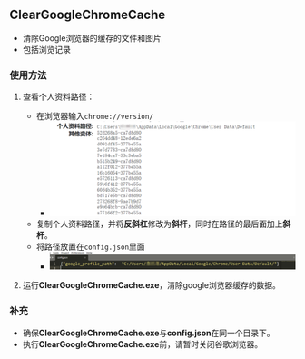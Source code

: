 ## ClearGoogleChromeCache

- 清除Google浏览器的缓存的文件和图片
- 包括浏览记录

### 使用方法

1. 查看个人资料路径：
   - 在浏览器输入`chrome://version/`
     - ![image-20220523165434348](images/image-20220523165434348.png)
   - 复制个人资料路径，并将**反斜杠**修改为**斜杆**，同时在路径的最后面加上**斜杆**。
   - 将路径放置在`config.json`里面
     - ![image-20220523165750799](images/image-20220523165750799.png)

2. 运行**ClearGoogleChromeCache.exe**，清除google浏览器缓存的数据。

### 补充

- 确保**ClearGoogleChromeCache.exe**与**config.json**在同一个目录下。
- 执行**ClearGoogleChromeCache.exe**前，请暂时关闭谷歌浏览器。